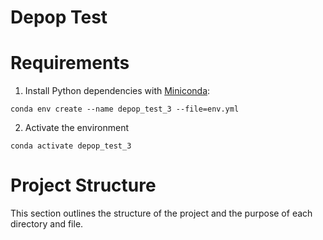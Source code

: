 # Depop Test

# Requirements

1. Install Python dependencies with [Miniconda](https://docs.anaconda.com/miniconda/):
```
conda env create --name depop_test_3 --file=env.yml
```
2. Activate the environment
```
conda activate depop_test_3
```
# Project Structure

This section outlines the structure of the project and the purpose of each directory and file.

